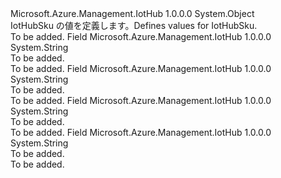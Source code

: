 <Type Name="IotHubSku" FullName="Microsoft.Azure.Management.IotHub.Models.IotHubSku">
  <TypeSignature Language="C#" Value="public static class IotHubSku" />
  <TypeSignature Language="ILAsm" Value=".class public auto ansi abstract sealed beforefieldinit IotHubSku extends System.Object" />
  <TypeSignature Language="DocId" Value="T:Microsoft.Azure.Management.IotHub.Models.IotHubSku" />
  <TypeSignature Language="VB.NET" Value="Public Class IotHubSku" />
  <TypeSignature Language="F#" Value="type IotHubSku = class" />
  <AssemblyInfo>
    <AssemblyName>Microsoft.Azure.Management.IotHub</AssemblyName>
    <AssemblyVersion>1.0.0.0</AssemblyVersion>
  </AssemblyInfo>
  <Base>
    <BaseTypeName>System.Object</BaseTypeName>
  </Base>
  <Interfaces />
  <Docs>
    <summary>
            <span data-ttu-id="4b00a-101">IotHubSku の値を定義します。</span><span class="sxs-lookup"><span data-stu-id="4b00a-101">Defines values for IotHubSku.</span></span>
            </summary>
    <remarks>To be added.</remarks>
  </Docs>
  <Members>
    <Member MemberName="F1">
      <MemberSignature Language="C#" Value="public const string F1;" />
      <MemberSignature Language="ILAsm" Value=".field public static literal string F1" />
      <MemberSignature Language="DocId" Value="F:Microsoft.Azure.Management.IotHub.Models.IotHubSku.F1" />
      <MemberSignature Language="VB.NET" Value="Public Const F1 As String " />
      <MemberSignature Language="F#" Value="val mutable F1 : string" Usage="Microsoft.Azure.Management.IotHub.Models.IotHubSku.F1" />
      <MemberType>Field</MemberType>
      <AssemblyInfo>
        <AssemblyName>Microsoft.Azure.Management.IotHub</AssemblyName>
        <AssemblyVersion>1.0.0.0</AssemblyVersion>
      </AssemblyInfo>
      <ReturnValue>
        <ReturnType>System.String</ReturnType>
      </ReturnValue>
      <Docs>
        <summary>To be added.</summary>
        <remarks>To be added.</remarks>
      </Docs>
    </Member>
    <Member MemberName="S1">
      <MemberSignature Language="C#" Value="public const string S1;" />
      <MemberSignature Language="ILAsm" Value=".field public static literal string S1" />
      <MemberSignature Language="DocId" Value="F:Microsoft.Azure.Management.IotHub.Models.IotHubSku.S1" />
      <MemberSignature Language="VB.NET" Value="Public Const S1 As String " />
      <MemberSignature Language="F#" Value="val mutable S1 : string" Usage="Microsoft.Azure.Management.IotHub.Models.IotHubSku.S1" />
      <MemberType>Field</MemberType>
      <AssemblyInfo>
        <AssemblyName>Microsoft.Azure.Management.IotHub</AssemblyName>
        <AssemblyVersion>1.0.0.0</AssemblyVersion>
      </AssemblyInfo>
      <ReturnValue>
        <ReturnType>System.String</ReturnType>
      </ReturnValue>
      <Docs>
        <summary>To be added.</summary>
        <remarks>To be added.</remarks>
      </Docs>
    </Member>
    <Member MemberName="S2">
      <MemberSignature Language="C#" Value="public const string S2;" />
      <MemberSignature Language="ILAsm" Value=".field public static literal string S2" />
      <MemberSignature Language="DocId" Value="F:Microsoft.Azure.Management.IotHub.Models.IotHubSku.S2" />
      <MemberSignature Language="VB.NET" Value="Public Const S2 As String " />
      <MemberSignature Language="F#" Value="val mutable S2 : string" Usage="Microsoft.Azure.Management.IotHub.Models.IotHubSku.S2" />
      <MemberType>Field</MemberType>
      <AssemblyInfo>
        <AssemblyName>Microsoft.Azure.Management.IotHub</AssemblyName>
        <AssemblyVersion>1.0.0.0</AssemblyVersion>
      </AssemblyInfo>
      <ReturnValue>
        <ReturnType>System.String</ReturnType>
      </ReturnValue>
      <Docs>
        <summary>To be added.</summary>
        <remarks>To be added.</remarks>
      </Docs>
    </Member>
    <Member MemberName="S3">
      <MemberSignature Language="C#" Value="public const string S3;" />
      <MemberSignature Language="ILAsm" Value=".field public static literal string S3" />
      <MemberSignature Language="DocId" Value="F:Microsoft.Azure.Management.IotHub.Models.IotHubSku.S3" />
      <MemberSignature Language="VB.NET" Value="Public Const S3 As String " />
      <MemberSignature Language="F#" Value="val mutable S3 : string" Usage="Microsoft.Azure.Management.IotHub.Models.IotHubSku.S3" />
      <MemberType>Field</MemberType>
      <AssemblyInfo>
        <AssemblyName>Microsoft.Azure.Management.IotHub</AssemblyName>
        <AssemblyVersion>1.0.0.0</AssemblyVersion>
      </AssemblyInfo>
      <ReturnValue>
        <ReturnType>System.String</ReturnType>
      </ReturnValue>
      <Docs>
        <summary>To be added.</summary>
        <remarks>To be added.</remarks>
      </Docs>
    </Member>
  </Members>
</Type>